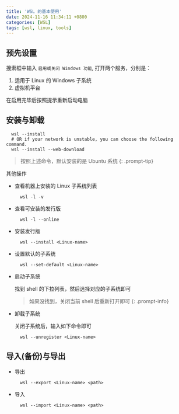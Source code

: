 ```yaml
---
title: 'WSL 的基本使用'
date: 2024-11-16 11:34:11 +0800
categories: [WSL]
tags: [wsl, linux, tools]
---
```


## 预先设置

搜索框中输入 `启用或关闭 Windows 功能`, 打开两个服务，分别是：

1. 适用于 Linux 的 Windows 子系统
2. 虚拟机平台

在启用完毕后按照提示重新启动电脑

## 安装与卸载

  ```shell
    wsl --install
    # OR if your network is unstable, you can choose the following command.
    wsl --install --web-download
  ```

   > 按照上述命令，默认安装的是 Ubuntu 系统
   {: .prompt-tip}

其他操作

- 查看机器上安装的 Linux 子系统列表

  ```shell
    wsl -l -v
  ```

- 查看可安装的发行版

  ```shell
    wsl -l --online
  ```

- 安装发行版

  ```shell
    wsl --install <Linux-name>
  ```

- 设置默认的子系统

  ```shell
    wsl --set-default <Linux-name>
  ```

- 启动子系统

  找到 shell 的下拉列表，然后选择对应的子系统即可

   > 如果没找到，关闭当前 shell 后重新打开即可
   {: .prompt-info}

- 卸载子系统

  关闭子系统后，输入如下命令即可

  ```shell
    wsl --unregister <Linux-name>
  ```

## 导入(备份)与导出

- 导出

  ```shell
    wsl --export <Linux-name> <path>
  ```

- 导入

  ```shell
    wsl --import <Linux-name> <path>
  ```
